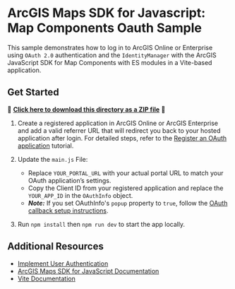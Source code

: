 # ArcGIS Maps SDK for Javascript: Map Components Oauth Sample

This sample demonstrates how to log in to ArcGIS Online or Enterprise using `OAuth 2.0` authentication and the `IdentityManager` with the ArcGIS JavaScript SDK for Map Components with ES modules in a Vite-based application.

## Get Started

📁 **[Click here to download this directory as a ZIP file](https://esri.github.io/jsapi-resources/zips/map-components-ouath-sample-vite.zip)** 📁

1. Create a registered application in ArcGIS Online or ArcGIS Enterprise and add a valid referrer URL that will redirect you back to your hosted application after login. For detailed steps, refer to the [Register an OAuth application](https://developers.arcgis.com/documentation/security-and-authentication/app-authentication/tutorials/create-oauth-credentials-app-auth/) tutorial.
2. Update the `main.js` File:
    - Replace `YOUR_PORTAL_URL` with your actual portal URL to match your OAuth application’s settings.
    - Copy the Client ID from your registered application and replace the `YOUR_APP_ID` in the `OAuthInfo` object.
    - ***Note:*** If you set OAuthInfo's `popup` property to `true`, follow the [OAuth callback setup instructions](https://github.com/Esri/jsapi-resources/tree/main/oauth).

3. Run `npm install` then `npm run dev` to start the app locally.

## Additional Resources

- [Implement User Authentication](https://developers.arcgis.com/javascript/latest/tutorials/implement-user-authentication/)
- [ArcGIS Maps SDK for JavaScript Documentation](https://developers.arcgis.com/javascript/)
- [Vite Documentation](https://vitejs.dev/)
